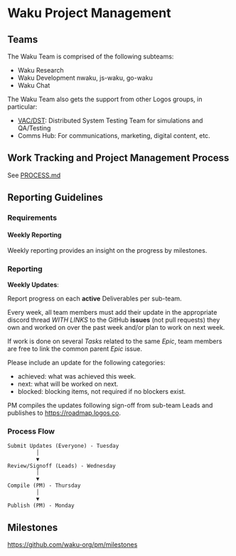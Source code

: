 # Waku Project Management

## Teams

The Waku Team is comprised of the following subteams:

- Waku Research
- Waku Development nwaku, js-waku, go-waku
- Waku Chat

The Waku Team also gets the support from other Logos groups, in particular:

- [VAC/DST](https://vac.dev/): Distributed System Testing Team for simulations and QA/Testing
- Comms Hub: For communications, marketing, digital content, etc.

## Work Tracking and Project Management Process

See [PROCESS.md](./PROCESS.md)

## Reporting Guidelines

### Requirements

#### Weekly Reporting

Weekly reporting provides an insight on the progress by milestones.

### Reporting

**Weekly Updates**:

Report progress on each **active** Deliverables per sub-team.

Every week, all team members must add their update in the appropriate discord thread *WITH LINKS* to the GitHub **issues** (not pull requests) they own and worked on over the past week and/or plan to work on next week.

If work is done on several *Tasks* related to the same *Epic*, team members are free to link the common parent *Epic* issue.

Please include an update for the following categories:

- achieved: what was achieved this week.
- next: what will be worked on next.
- blocked: blocking items, not required if no blockers exist.

PM compiles the updates following sign-off from sub-team Leads and publishes to https://roadmap.logos.co.

### Process Flow

```md
Submit Updates (Everyone) - Tuesday
         │
         ▼
Review/Signoff (Leads) - Wednesday
         │
         ▼
Compile (PM) - Thursday
         │
         ▼
Publish (PM) - Monday
```

## Milestones

https://github.com/waku-org/pm/milestones
